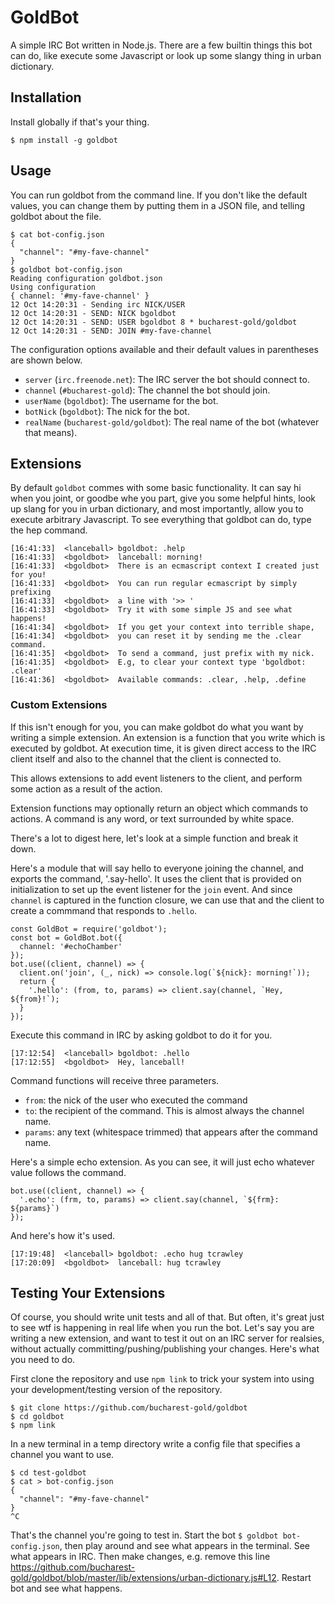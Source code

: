 # GoldBot
A simple IRC Bot written in Node.js. There are a few builtin things this bot can
do, like execute some Javascript or look up some slangy thing in urban dictionary.

## Installation
Install globally if that's your thing.

    $ npm install -g goldbot

## Usage
You can run goldbot from the command line. If you don't like the default values,
you can change them by putting them in a JSON file, and telling goldbot about
the file.

    $ cat bot-config.json
    {
      "channel": "#my-fave-channel"
    }
    $ goldbot bot-config.json
    Reading configuration goldbot.json
    Using configuration
    { channel: '#my-fave-channel' }
    12 Oct 14:20:31 - Sending irc NICK/USER
    12 Oct 14:20:31 - SEND: NICK bgoldbot
    12 Oct 14:20:31 - SEND: USER bgoldbot 8 * bucharest-gold/goldbot
    12 Oct 14:20:31 - SEND: JOIN #my-fave-channel

The configuration options available and their default values in parentheses
are shown below.

* `server` (`irc.freenode.net`): The IRC server the bot should connect to.
* `channel` (`#bucharest-gold`): The channel the bot should join.
*  `userName` (`bgoldbot`): The username for the bot.
*  `botNick` (`bgoldbot`): The nick for the bot.
*  `realName` (`bucharest-gold/goldbot`): The real name of the bot (whatever that means).

## Extensions
By default `goldbot` commes with some basic functionality. It can say hi when you joint,
or goodbe whe you part, give you some helpful hints, look up slang for you in urban
dictionary, and most importantly, allow you to execute arbitrary Javascript. To see
everything that goldbot can do, type the hep command.

    [16:41:33]  <lanceball>	bgoldbot: .help
    [16:41:33]  <bgoldbot>	lanceball: morning!
    [16:41:33]  <bgoldbot>	There is an ecmascript context I created just for you!
    [16:41:33]  <bgoldbot>	You can run regular ecmascript by simply prefixing
    [16:41:33]  <bgoldbot>	a line with '>> '
    [16:41:33]  <bgoldbot>	Try it with some simple JS and see what happens!
    [16:41:34]  <bgoldbot>	If you get your context into terrible shape,
    [16:41:34]  <bgoldbot>	you can reset it by sending me the .clear command.
    [16:41:35]  <bgoldbot>	To send a command, just prefix with my nick.
    [16:41:35]  <bgoldbot>	E.g, to clear your context type 'bgoldbot: .clear'
    [16:41:36]  <bgoldbot>	Available commands: .clear, .help, .define

### Custom Extensions
If this isn't enough for you, you can make goldbot do what you want by writing a
simple extension. An extension is a function that you write which is executed by
goldbot. At execution time, it is given direct access to the IRC client itself
and also to the channel that the client is connected to.

This allows extensions to add event listeners to the client, and perform some
action as a result of the action.

Extension functions may optionally return an object which commands to actions.
A command is any word, or text surrounded by white space.

There's a lot to digest here, let's look at a simple function and break it down.

Here's a module that will say hello to everyone joining the channel, and exports
the command, '.say-hello'. It uses the client that is provided on initialization
to set up the event listener for the `join` event. And since `channel` is captured
in the function closure, we can use that and the client to create a commmand
that responds to `.hello`.

    const GoldBot = require('goldbot');
    const bot = GoldBot.bot({
      channel: '#echoChamber'
    });
    bot.use((client, channel) => {
      client.on('join', (_, nick) => console.log(`${nick}: morning!`));
      return {
        '.hello': (from, to, params) => client.say(channel, `Hey, ${from}!`);
      }
    });

Execute this command in IRC by asking goldbot to do it for you.

    [17:12:54]  <lanceball>	bgoldbot: .hello
    [17:12:55]  <bgoldbot>	Hey, lanceball!

Command functions will receive three parameters.

  * `from`: the nick of the user who executed the command
  * `to`: the recipient of the command. This is almost always the channel name.
  * `params`: any text (whitespace trimmed) that appears after the command name.

Here's a simple echo extension. As you can see, it will just echo whatever
value follows the command.

    bot.use((client, channel) => {
      '.echo': (frm, to, params) => client.say(channel, `${frm}: ${params}`)
    });

And here's how it's used.

    [17:19:48]  <lanceball>	bgoldbot: .echo hug tcrawley
    [17:20:09]  <bgoldbot>	lanceball: hug tcrawley

## Testing Your Extensions

Of course, you should write unit tests and all of that. But often, it's great
just to see wtf is happening in real life when you run the bot. Let's say you
are writing a new extension, and want to test it out on an IRC server for
realsies, without actually committing/pushing/publishing your changes. Here's
what you need to do.

First clone the repository and use `npm link` to trick your system into
using your development/testing version of the repository.

    $ git clone https://github.com/bucharest-gold/goldbot
    $ cd goldbot
  	$ npm link

In a new terminal in a temp directory write a config file that specifies
a channel you want to use.

    $ cd test-goldbot
    $ cat > bot-config.json
    {
      "channel": "#my-fave-channel"
    }
    ^C

That's the channel you're going to test in. Start the bot `$ goldbot bot-config.json`,
then play around and see what appears in the terminal. See what appears in IRC.
Then make changes, e.g. remove this line https://github.com/bucharest-gold/goldbot/blob/master/lib/extensions/urban-dictionary.js#L12.
Restart bot and see what happens.